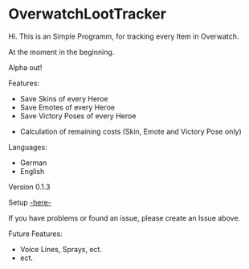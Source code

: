 # OverwatchLootTracker

Hi. This is an Simple Programm, for tracking every Item in Overwatch.

At the moment in the beginning.


Alpha out!

Features:
* Save Skins of every Heroe
* Save Emotes of every Heroe
* Save Victory Poses of every Heroe

<!---->
* Calculation of remaining costs (Skin, Emote and Victory Pose only)

Languages:
- German
- English

Version 0.1.3

Setup [-here-](https://poketrainer-warren.de/OWItemTracker/setup.exe)

If you have problems or found an issue, please create an Issue above.


Future Features:
- Voice Lines, Sprays, ect.
- ect.
